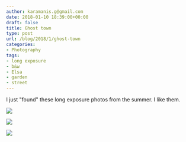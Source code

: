 ```yaml
---
author: karamanis.g@gmail.com
date: 2018-01-10 18:39:00+00:00
draft: false
title: Ghost town
type: post
url: /blog/2018/1/ghost-town
categories:
- Photography
tags:
- long exposure
- b&w
- Elsa
- garden
- street
---
```


I just "found" these long exposure photos from the summer. I like them.



  
   ![](https://images.squarespace-cdn.com/content/v1/4f3f61bae4b063b909445965/1515601263926-LLF0G36413WB3XUX0LXB/ke17ZwdGBToddI8pDm48kF9aEDQaTpZHfWEO2zppK7Z7gQa3H78H3Y0txjaiv_0fDoOvxcdMmMKkDsyUqMSsMWxHk725yiiHCCLfrh8O1z5QPOohDIaIeljMHgDF5CVlOqpeNLcJ80NK65_fV7S1UX7HUUwySjcPdRBGehEKrDf5zebfiuf9u6oCHzr2lsfYZD7bBzAwq_2wCJyqgJebgg/20170513-P5130001.jpg?format=original)

  

  
   ![](https://images.squarespace-cdn.com/content/v1/4f3f61bae4b063b909445965/1515601264583-M054ZMXJ7QDR2S2IK8GY/ke17ZwdGBToddI8pDm48kF9aEDQaTpZHfWEO2zppK7Z7gQa3H78H3Y0txjaiv_0fDoOvxcdMmMKkDsyUqMSsMWxHk725yiiHCCLfrh8O1z5QPOohDIaIeljMHgDF5CVlOqpeNLcJ80NK65_fV7S1UX7HUUwySjcPdRBGehEKrDf5zebfiuf9u6oCHzr2lsfYZD7bBzAwq_2wCJyqgJebgg/20170513-P5130007.jpg?format=original)

  

  
   ![](https://images.squarespace-cdn.com/content/v1/4f3f61bae4b063b909445965/1515601265568-ILJMSBEQQYSXWNSTLCRI/ke17ZwdGBToddI8pDm48kF9aEDQaTpZHfWEO2zppK7Z7gQa3H78H3Y0txjaiv_0fDoOvxcdMmMKkDsyUqMSsMWxHk725yiiHCCLfrh8O1z5QPOohDIaIeljMHgDF5CVlOqpeNLcJ80NK65_fV7S1UX7HUUwySjcPdRBGehEKrDf5zebfiuf9u6oCHzr2lsfYZD7bBzAwq_2wCJyqgJebgg/20170517-P5170031.jpg?format=original)

  



